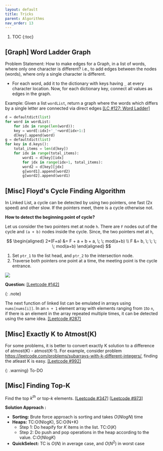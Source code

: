 ```yaml
---
layout: default
title: Tricks
parent: Algorithms
nav_order: 13
---
```


1. TOC
{:toc}

## [Graph] Word Ladder Graph

Problem Statement: How to make edges for a Graph, in a list of words, where only one character is different? i.e., to add edges between the nodes (words), where only a single character is different.
- For each word, add it to the dictionary with keys having `_` at every character location. Now, for each dictionary key, connect all values as edges in the graph.

Example: Given a list `wordList`, return a graph where the words which  differs by a single letter are connected via direct edges [[LC #127: Word Ladder]](https://leetcode.com/problems/word-ladder/description/)

```python
d = defaultdict(list)
for word in wordList:
	for idx in range(len(word)):
	key = word[:idx]+'_'+word[idx+1:]
	d[key].append(word)
g = defaultdict(list)
for key in d.keys():
	total_items = len(d[key])
	for idx in range(total_items):
		word1 = d[key][idx]
		for jdx in range(idx+1, total_items):
		word2 = d[key][jdx]
		g[word1].append(word2)
		g[word2].append(word1)
```



## [Misc] Floyd's Cycle Finding Algorithm

In Linked List, a cycle can be detected by using two pointers, one fast (2x speed) and other slow. If the pointers meet, there is a cycle otherwise not. 

**How to detect the beginning point of cycle?**

Let us consider the two pointers met at node `h`. There are `F` nodes out of the cycle and `(a + b)` nodes inside the cycle. Since, the two pointers met at `h`,


$$
\begin{aligned}
    2*(F+a) &= F + a + b + a,    \; \; mod(a+b) \\
    F &= b,  \; \;  \; \; mod(a+b)
\end{aligned}
$$

1. Set `ptr_1` to the list head, and `ptr_2` to the intersection node.
2. Traverse both pointers one point at a time, the meeting point is the cycle entrance.

![](../../../assets/images/floyd.png)

**Question:** [[Leetcode #142]](https://leetcode.com/problems/linked-list-cycle-ii/description/)

{: .note} 

The next function of linked list can be emulated in arrays using `nums[nums[i]]`. In an `n + 1` element array with elements ranging from `1`to `n`, if there is an element in the array repeated multiple times, it can be detected using the same idea. [[Leetcode #287]](https://leetcode.com/problems/find-the-duplicate-number/)

## [Misc] Exactly K to Atmost(K)
For some problems, it is better to convert exactly K solution to a difference of atmost(K) - atmost(K-1).  For example, consider problem https://leetcode.com/problems/subarrays-with-k-different-integers/, finding the atleast K is easy.
[[Leetcode #992]](https://leetcode.com/problems/subarrays-with-k-different-integers/) 

{: .warning}
To-DO

## [Misc] Finding Top-K

Find the top $k^{th}$ or top-$k$ elements. [[Leetcode #347]](https://leetcode.com/problems/top-k-frequent-elements/) [[Leetcode #973]](https://leetcode.com/problems/k-closest-points-to-origin/)

**Solution Approach :**

- **Sorting:** Brute force approach is sorting and takes $O(NlogN)$ time
- **Heaps:** TC:O(NlogK), SC:O(N+K)
  - Step 1: Do heapify for  $K$ items in the list. TC:$O(K)$
  - Step 2: Do push and pop operations in the heap according to the value. C:$O(NlogK)$
- **QuickSelect:** TC is $O(N)$ in average case, and $O(N^2)$ in worst case





